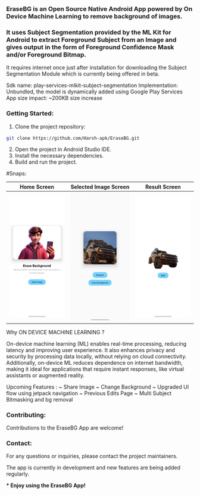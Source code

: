 ### EraseBG is an Open Source Native Android App powered by On Device Machine Learning to remove background of images.

### It uses Subject Segmentation provided by the ML Kit for Android to extract Foreground Subject from an Image and gives output in the form of Foreground Confidence Mask and/or Foreground Bitmap.

It requires internet once just after installation for downloading the Subject Segmentation Module which is currently being offered in beta.

Sdk name: play-services-mlkit-subject-segmentation
Implementation: Unbundled, the model is dynamically added using Google Play Services
App size impact: ~200KB size increase

### Getting Started:

1. Clone the project repository:

```bash
git clone https://github.com/Harsh-apk/EraseBG.git
```

2. Open the project in Android Studio IDE.
3. Install the necessary dependencies.
4. Build and run the project.

#Snaps:


| Home Screen                      | Selected Image Screen             | Result Screen                     |
|----------------------------------|-----------------------------------|-----------------------------------|
| ![](/snaps/img_1.png)            | ![](/snaps/img.png)               | ![](/snaps/img_2.png)   |




Why ON DEVICE MACHINE LEARNING ?

On-device machine learning (ML) enables real-time processing, reducing latency and improving user experience. It also enhances privacy and security by processing data locally, without relying on cloud connectivity. Additionally, on-device ML reduces dependence on internet bandwidth, making it ideal for applications that require instant responses, like virtual assistants or augmented reality.

Upcoming Features :
~ Share Image
~ Change Background
~ Upgraded UI flow using jetpack navigation
~ Previous Edits Page
~ Multi Subject Bitmasking and bg removal

### Contributing:

Contributions to the EraseBG App are welcome!

### Contact:

For any questions or inquiries, please contact the project maintainers.


The app is currently in development and new features are being added regularly.

__* Enjoy using the EraseBG App!__
